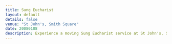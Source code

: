 ```yaml
---
title: Sung Eucharist
layout: default
details: false
venue: "St John's, Smith Square"
date: 20080108
description: Experience a moving Sung Eucharist service at St John's, Smith Square, featuring choral music and liturgy in a beautiful historic setting.
---
```


